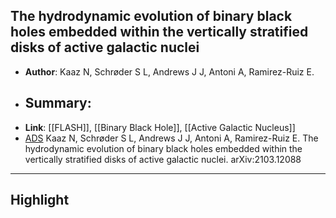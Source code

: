 ## The hydrodynamic evolution of binary black holes embedded within the vertically stratified disks of active galactic nuclei

- **Author**: Kaaz N, Schrøder S L, Andrews J J, Antoni A, Ramirez-Ruiz E. 
- **Summary**:
	- 
- **Link**: [[FLASH]], [[Binary Black Hole]], [[Active Galactic Nucleus]]
- [ADS](https://ui.adsabs.harvard.edu/abs/2021arXiv210312088K) Kaaz N, Schrøder S L, Andrews J J, Antoni A, Ramirez-Ruiz E. The hydrodynamic evolution of binary black holes embedded within the vertically stratified disks of active galactic nuclei. arXiv:2103.12088

___

## Highlight